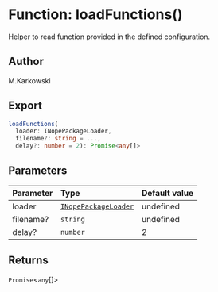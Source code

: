 # Function: loadFunctions()

Helper to read function provided in the defined configuration.

## Author

M.Karkowski

## Export

```ts
loadFunctions(
  loader: INopePackageLoader,
  filename?: string = ...,
  delay?: number = 2): Promise<any[]>
```

## Parameters

| Parameter | Type                                                                                           | Default value |
| :-------- | :--------------------------------------------------------------------------------------------- | :------------ |
| loader    | [`INopePackageLoader`](../../types/namespaces/nope/interfaces/interface.INopePackageLoader.md) | undefined     |
| filename? | `string`                                                                                       | undefined     |
| delay?    | `number`                                                                                       | 2             |

## Returns

`Promise`<`any`[]\>
